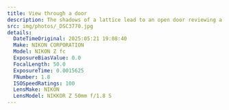 ```yaml
---
title: View through a door
description: The shadows of a lattice lead to an open door reviewing a beautiful view
src: img/photos/_DSC3770.jpg
details:
  DateTimeOriginal: 2025:05:21 19:08:40
  Make: NIKON CORPORATION
  Model: NIKON Z fc
  ExposureBiasValue: 0.0
  FocalLength: 50.0
  ExposureTime: 0.0015625
  FNumber: 1.8
  ISOSpeedRatings: 100
  LensMake: NIKON
  LensModel: NIKKOR Z 50mm f/1.8 S
---
```

